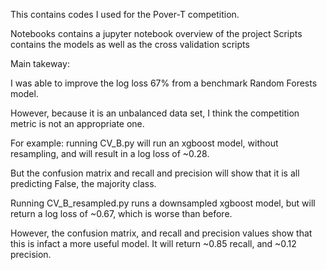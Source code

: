 This contains codes I used for the Pover-T competition. 

Notebooks contains a jupyter notebook overview of the project
Scripts contains the models as well as the cross validation scripts

Main takeway:

I was able to improve the log loss 67% from a benchmark Random Forests model.

However, because it is an unbalanced data set, I think the competition metric is not an appropriate one.

For example: running CV_B.py will run an xgboost model, without resampling, and will result in a log loss of ~0.28. 

But the confusion matrix and recall and precision will show that it is all predicting False, the majority class.

Running CV_B_resampled.py runs a downsampled xgboost model, but will return a log loss of ~0.67, which is worse than before.

However, the confusion matrix, and recall and precision values show that this is infact a more useful model. It will return ~0.85 recall, and ~0.12 precision.

